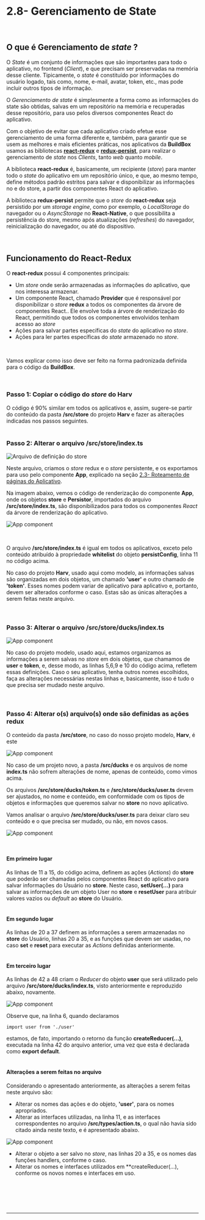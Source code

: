 # 2.8- Gerenciamento de State

<br>

## O que é Gerenciamento de *state* ?

O *State* é um conjunto de informações que são importantes para todo o aplicativo, no frontend (*Client*), e que precisam ser preservadas na memória desse cliente. Tipicamente, o *state* é constituído por informações do usuário logado, tais como, nome, e-mail, avatar, token, etc., mas pode incluir outros tipos de informação.<br>

O *Gerenciamento de state* é simplesmente a forma como as informações do state são obtidas, salvas em um repositório na memória e recuperadas desse repositório, para uso pelos diversos componentes React do aplicativo.

Com o objetivo de evitar que cada aplicativo criado efetue esse gerenciamento de uma forma diferente e, também, para garantir que se usem as melhores e mais eficientes práticas, nos aplicativos da **BuildBox** usamos as bibliotecas [**react-redux**](https://react-redux.js.org/) e [**redux-persist**](https://github.com/rt2zz/redux-persist#readme), para realizar o gerenciamento de *state* nos *Clients*, tanto *web* quanto *mobile*.

A biblioteca **react-redux** é, basicamente, um recipiente (*store*) para manter todo o *state* do aplicativo em um repositório único, e que, ao mesmo tempo, define métodos padrão estritos para salvar e disponibilizar as informações no e do store, a partir dos componentes React do aplicativo.<br>

A biblioteca **redux-persist** permite que o *store* do **react-redux** seja persistido por um *storage engine*, como por exemplo, o *LocalStorage* do navegador ou o *AsyncStorage* no **React-Native**, o que possibilita a persistência do store, mesmo após atualizações (*refreshes*) do navegador, reinicialização do navegador, ou até do dispositivo.<br>
<br>
<br>

## Funcionamento do React-Redux

O **react-redux** possui 4 componentes principais:

- Um *store* onde serão armazenadas as informações do aplicativo, que nos interessa armazenar.<br>
- Um componente React, chamado **Provider** que é responsável por disponibilizar o *store* **redux** a todos os componentes da árvore de componentes React.. Ele envolve toda a árvore de renderização do React, permitindo que todos os componentes envolvidos tenham acesso ao *store*<br>
- Ações para salvar partes específicas do *state* do aplicativo no *store*.<br>
- Ações para ler partes específicas do *state* armazenado no *store*.<br>
<br>

Vamos explicar como isso deve ser feito na forma padronizada definida para o código da **BuildBox**.

<br>

### Passo 1: Copiar o código do *store* do Harv
O código é 90% similar em todos os aplicativos e, assim, sugere-se partir do conteúdo da pasta **/src/store** do projeto **Harv** e fazer as alterações indicadas nos passos seguintes.
<br>
<br>

### Passo 2: Alterar o arquivo **/src/store/index.ts**

![Arquivo de definição do store](./images/store.png)


Neste arquivo, criamos o *store* redux e o *store* persistente, e os exportamos para uso pelo componente **App**, explicado na seção [2.3- Roteamento de páginas do Aplicativo](3-page-routing.md).

Na imagem abaixo, vemos o código de renderização do componente **App**, onde os objetos **store** e **Persistor**, importados do arquivo **/src/store/index.ts**, são disponibilizados para todos os componentes *React* da árvore de renderização do aplicativo.

![App component](./images/app-component.png)

<br>

O arquivo **/src/store/index.ts** é igual em todos os aplicativos, exceto pelo conteúdo atribuído à propriedade **whitelist** do objeto **persistConfig**, linha 11 no código acima.

No caso do projeto **Harv**, usado aqui como modelo, as informações salvas são organizadas em dois objetos, um chamado **'user'** e outro chamado de **'token'**. Esses nomes podem variar de aplicativo para aplicativo e, portanto, devem ser alterados conforme o caso. Estas são as únicas alterações a serem feitas neste arquivo.<br>
<br>
<br>

### Passo 3: Alterar o arquivo **/src/store/ducks/index.ts**

![App component](./images/ducks-index.png)

No caso do projeto modelo, usado aqui, estamos organizamos as informações a serem salvas no *store* em dois objetos, que chamamos de **user** e **token**, e, desse modo, as linhas 5,6,9 e 10 do código acima, refletem essas definições. Caso o seu aplicativo, tenha outros nomes escolhidos, faça as alterações necessárias nestas linhas e, basicamente, isso é tudo o que precisa ser mudado neste arquivo.<br>
<br>
<br>

### Passo 4: Alterar o(s) arquivo(s) onde são definidas as ações **redux**

O conteúdo da pasta **/src/store**, no caso do nosso projeto modelo, **Harv**, é este<br>

![App component](./images/store-folder.png)

No caso de um projeto novo, a pasta **/src/ducks** e os arquivos de nome **index.ts** não sofrem alterações de nome, apenas de conteúdo, como vimos acima.<br>

Os arquivos **/src/store/ducks/token.ts** e **/src/store/ducks/user.ts** devem ser ajustados, no nome e conteúdo, em conformidade com os tipos de objetos e informações que queremos salvar no **store** no novo aplicativo.<br>

Vamos analisar o arquivo **/src/store/ducks/user.ts** para deixar claro seu conteúdo e o que precisa ser mudado, ou não, em novos casos.<br>

![App component](./images/user-store.png)

<br>

#### Em primeiro lugar<br>

As linhas de 11 a 15, do código acima, definem as ações (*Actions*) do **store** que poderão ser chamadas pelos componentes React do aplicativo para salvar informações do Usuário no **store**. Neste caso, **setUser(...)** para salvar as informações de um objeto User no **store** e **resetUser** para atribuir valores vazios ou *default* ao **store** do Usuário.<br>
<br>

#### Em segundo lugar<br>

As linhas de 20 a 37 definem as informações a serem armazenadas no **store** do Usuário, linhas 20 a 35, e as funções que devem ser usadas, no caso **set** e **reset** para executar as *Actions* definidas anteriormente.
<br>
<br>

#### Em terceiro lugar<br>

As linhas de 42 a 48 criam o *Reducer* do objeto **user** que será utilizado pelo arquivo **/src/store/ducks/index.ts**, visto anteriormente e reproduzido abaixo, novamente.

![App component](./images/ducks-index.png)

Observe que, na linha 6, quando declaramos

    import user from './user'

estamos, de fato, importando o retorno da função **createReducer(...)**, executada na linha 42 do arquivo anterior, uma vez que esta é declarada como **export default**.
<br>
<br>

#### Alterações a serem feitas no arquivo<br>

Considerando o apresentado anteriormente, as alterações a serem feitas neste arquivo são:<br>

- Alterar os nomes das ações e do objeto, **'user'**, para os nomes apropriados.<br>
- Alterar as interfaces utilizadas, na linha 11, e as interfaces correspondentes no arquivo **/src/types/action.ts**, o qual não havia sido citado ainda neste texto, e é apresentado abaixo.

![App component](./images/actions.png)
<br>

- Alterar o objeto a ser salvo no *store*, nas linhas 20 a 35, e os nomes das funções handlers, conforme o caso.<br>
- Alterar os nomes e interfaces utilizados em **createReducer(...), conforme os novos nomes e interfaces em uso.
<br>
<br>














<br>
<br>

***
